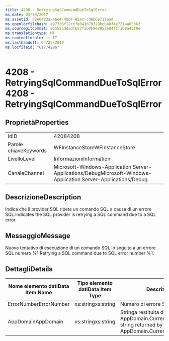```yaml
---
title: 4208 - RetryingSqlCommandDueToSqlError
ms.date: 03/30/2017
ms.assetid: a8e6483a-a6e4-4bbf-82ec-cd8b6e711aad
ms.openlocfilehash: a97336f12ccfe041b79328bcb48f4e7214a05b63
ms.sourcegitcommit: 9b552addadfb57fab0b9e7852ed4f1f1b8a42f8e
ms.translationtype: MT
ms.contentlocale: it-IT
ms.lasthandoff: 04/23/2019
ms.locfileid: "61774296"
---
```

# <a name="4208---retryingsqlcommandduetosqlerror"></a><span data-ttu-id="0d993-102">4208 - RetryingSqlCommandDueToSqlError</span><span class="sxs-lookup"><span data-stu-id="0d993-102">4208 - RetryingSqlCommandDueToSqlError</span></span>
## <a name="properties"></a><span data-ttu-id="0d993-103">Proprietà</span><span class="sxs-lookup"><span data-stu-id="0d993-103">Properties</span></span>  
  
|||  
|-|-|  
|<span data-ttu-id="0d993-104">Id</span><span class="sxs-lookup"><span data-stu-id="0d993-104">ID</span></span>|<span data-ttu-id="0d993-105">4208</span><span class="sxs-lookup"><span data-stu-id="0d993-105">4208</span></span>|  
|<span data-ttu-id="0d993-106">Parole chiave</span><span class="sxs-lookup"><span data-stu-id="0d993-106">Keywords</span></span>|<span data-ttu-id="0d993-107">WFInstanceStore</span><span class="sxs-lookup"><span data-stu-id="0d993-107">WFInstanceStore</span></span>|  
|<span data-ttu-id="0d993-108">Livello</span><span class="sxs-lookup"><span data-stu-id="0d993-108">Level</span></span>|<span data-ttu-id="0d993-109">Informazioni</span><span class="sxs-lookup"><span data-stu-id="0d993-109">Information</span></span>|  
|<span data-ttu-id="0d993-110">Canale</span><span class="sxs-lookup"><span data-stu-id="0d993-110">Channel</span></span>|<span data-ttu-id="0d993-111">Microsoft-Windows-Application Server-Applications/Debug</span><span class="sxs-lookup"><span data-stu-id="0d993-111">Microsoft-Windows-Application Server-Applications/Debug</span></span>|  
  
## <a name="description"></a><span data-ttu-id="0d993-112">Descrizione</span><span class="sxs-lookup"><span data-stu-id="0d993-112">Description</span></span>  
 <span data-ttu-id="0d993-113">Indica che il provider SQL ripete un comando SQL a causa di un errore SQL.</span><span class="sxs-lookup"><span data-stu-id="0d993-113">Indicates the SQL provider is retrying a SQL command due to a SQL error.</span></span>  
  
## <a name="message"></a><span data-ttu-id="0d993-114">Messaggio</span><span class="sxs-lookup"><span data-stu-id="0d993-114">Message</span></span>  
 <span data-ttu-id="0d993-115">Nuovo tentativo di esecuzione di un comando SQL in seguito a un errore SQL numero %1.</span><span class="sxs-lookup"><span data-stu-id="0d993-115">Retrying a SQL command due to SQL error number %1.</span></span>  
  
## <a name="details"></a><span data-ttu-id="0d993-116">Dettagli</span><span class="sxs-lookup"><span data-stu-id="0d993-116">Details</span></span>  
  
|<span data-ttu-id="0d993-117">Nome elemento dati</span><span class="sxs-lookup"><span data-stu-id="0d993-117">Data Item Name</span></span>|<span data-ttu-id="0d993-118">Tipo elemento dati</span><span class="sxs-lookup"><span data-stu-id="0d993-118">Data Item Type</span></span>|<span data-ttu-id="0d993-119">Descrizione</span><span class="sxs-lookup"><span data-stu-id="0d993-119">Description</span></span>|  
|--------------------|--------------------|-----------------|  
|<span data-ttu-id="0d993-120">ErrorNumber</span><span class="sxs-lookup"><span data-stu-id="0d993-120">ErrorNumber</span></span>|<span data-ttu-id="0d993-121">xs:string</span><span class="sxs-lookup"><span data-stu-id="0d993-121">xs:string</span></span>|<span data-ttu-id="0d993-122">Numero di errore SQL.</span><span class="sxs-lookup"><span data-stu-id="0d993-122">The SQL error number.</span></span>|  
|<span data-ttu-id="0d993-123">AppDomain</span><span class="sxs-lookup"><span data-stu-id="0d993-123">AppDomain</span></span>|<span data-ttu-id="0d993-124">xs:string</span><span class="sxs-lookup"><span data-stu-id="0d993-124">xs:string</span></span>|<span data-ttu-id="0d993-125">Stringa restituita da AppDomain.CurrentDomain.FriendlyName.</span><span class="sxs-lookup"><span data-stu-id="0d993-125">The string returned by AppDomain.CurrentDomain.FriendlyName.</span></span>|
